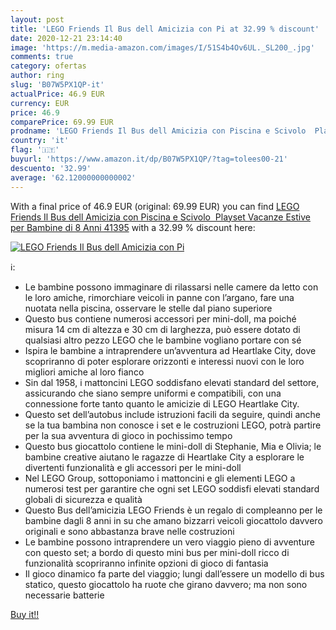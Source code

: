```yaml
---
layout: post
title: 'LEGO Friends Il Bus dell Amicizia con Pi at 32.99 % discount'
date: 2020-12-21 23:14:40
image: 'https://m.media-amazon.com/images/I/51S4b4Ov6UL._SL200_.jpg'
comments: true
category: ofertas
author: ring
slug: 'B07W5PX1QP-it'
actualPrice: 46.9 EUR
currency: EUR
price: 46.9
comparePrice: 69.99 EUR
prodname: 'LEGO Friends Il Bus dell Amicizia con Piscina e Scivolo  Playset Vacanze Estive per Bambine di 8 Anni  41395'
country: 'it'
flag: '🇮🇹'
buyurl: 'https://www.amazon.it/dp/B07W5PX1QP/?tag=tolees00-21'
descuento: '32.99'
average: '62.12000000000002'
---
```


With a final price of 46.9 EUR (original: 69.99 EUR) you can find [LEGO Friends Il Bus dell Amicizia con Piscina e Scivolo  Playset Vacanze Estive per Bambine di 8 Anni  41395](https://www.amazon.it/dp/B07W5PX1QP/?tag=tolees00-21) with a  32.99 % discount here:

[![LEGO Friends Il Bus dell Amicizia con Pi](https://m.media-amazon.com/images/I/51S4b4Ov6UL._SL200_.jpg)](https://www.amazon.it/dp/B07W5PX1QP/?tag=tolees00-21)

ℹ️:

- Le bambine possono immaginare di rilassarsi nelle camere da letto con le loro amiche, rimorchiare veicoli in panne con l’argano, fare una nuotata nella piscina, osservare le stelle dal piano superiore
- Questo bus contiene numerosi accessori per mini-doll, ma poiché misura 14 cm di altezza e 30 cm di larghezza, può essere dotato di qualsiasi altro pezzo LEGO che le bambine vogliano portare con sé
- Ispira le bambine a intraprendere un’avventura ad Heartlake City, dove scopriranno di poter esplorare orizzonti e interessi nuovi con le loro migliori amiche al loro fianco
- Sin dal 1958, i mattoncini LEGO soddisfano elevati standard del settore, assicurando che siano sempre uniformi e compatibili, con una connessione forte tanto quanto le amicizie di LEGO Heartlake City.
- Questo set dell’autobus include istruzioni facili da seguire, quindi anche se la tua bambina non conosce i set e le costruzioni LEGO, potrà partire per la sua avventura di gioco in pochissimo tempo
- Questo bus giocattolo contiene le mini-doll di Stephanie, Mia e Olivia; le bambine creative aiutano le ragazze di Heartlake City a esplorare le divertenti funzionalità e gli accessori per le mini-doll
- Nel LEGO Group, sottoponiamo i mattoncini e gli elementi LEGO a numerosi test per garantire che ogni set LEGO soddisfi elevati standard globali di sicurezza e qualità
- Questo Bus dell’amicizia LEGO Friends è un regalo di compleanno per le bambine dagli 8 anni in su che amano bizzarri veicoli giocattolo davvero originali e sono abbastanza brave nelle costruzioni
- Le bambine possono intraprendere un vero viaggio pieno di avventure con questo set; a bordo di questo mini bus per mini-doll ricco di funzionalità scopriranno infinite opzioni di gioco di fantasia
- Il gioco dinamico fa parte del viaggio; lungi dall’essere un modello di bus statico, questo giocattolo ha ruote che girano davvero; ma non sono necessarie batterie

[Buy it!!](https://www.amazon.it/dp/B07W5PX1QP/?tag=tolees00-21)
